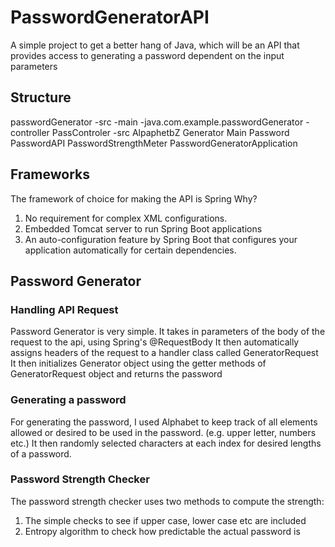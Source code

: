 # PasswordGeneratorAPI
A simple project to get a better hang of Java, which will be an API that provides access to generating a password dependent on the input parameters 

## Structure
passwordGenerator
  -src
    -main
      -java.com.example.passwordGenerator
        -controller
          PassControler
        -src
          AlpaphetbZ
          Generator
          Main
          Password
          PasswordAPI
          PasswordStrengthMeter
        PasswordGeneratorApplication

## Frameworks
The framework of choice for making the API is Spring 
Why?
1. No requirement for complex XML configurations.
2. Embedded Tomcat server to run Spring Boot applications
3. An auto-configuration feature by Spring Boot that configures your application automatically for certain dependencies.

## Password Generator 
### Handling API Request
Password Generator is very simple. It takes in parameters of the body of the request to the api, using Spring's @RequestBody
It then automatically assigns headers of the request to a handler class called GeneratorRequest
It then initializes Generator object using the getter methods of GeneratorRequest object and returns the password

### Generating a password
For generating the password, I used Alphabet to keep track of all elements allowed or desired to be used in the password. (e.g. upper letter, numbers etc.)
It then randomly selected characters at each index for desired lengths of a password.

### Password Strength Checker
The password strength checker uses two methods to compute the strength:
1. The simple checks to see if upper case, lower case etc are included
2. Entropy algorithm to check how predictable the actual password is
